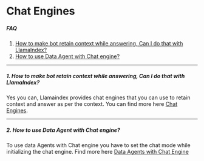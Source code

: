 # Chat Engines

##### FAQ

1. [How to make bot retain context while answering, Can I do that with LlamaIndex?](#1-how-to-make-bot-retain-context-while-answering-can-i-do-that-with-llamaindex)
2. [How to use Data Agent with Chat engine?](#2-how-to-use-data-agent-with-chat-engine)

---

##### 1. How to make bot retain context while answering, Can I do that with LlamaIndex?

Yes you can, Llamaindex provides chat engines that you can use to retain context and answer as per the context. You can find more here [Chat Engines](../../module_guides/deploying/chat_engines/index.md).

---

##### 2. How to use Data Agent with Chat engine?

To use data Agents with Chat engine you have to set the chat mode while initializing the chat engine. Find more here [ Data Agents with Chat Engine](../../module_guides/deploying/chat_engines/usage_pattern.md#available-chat-modes)
